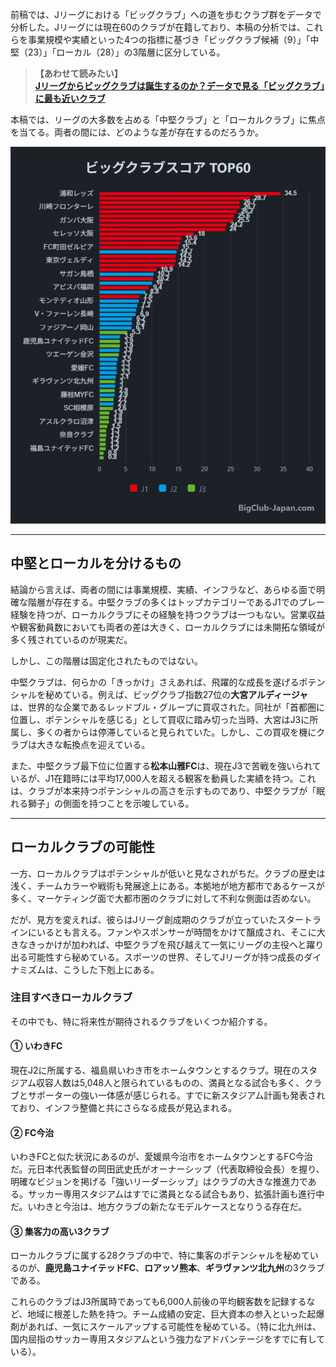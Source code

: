前稿では、Jリーグにおける「ビッグクラブ」への道を歩むクラブ群をデータで分析した。Jリーグには現在60のクラブが在籍しており、本稿の分析では、これらを事業規模や実績といった4つの指標に基づき「ビッグクラブ候補（9）」「中堅（23）」「ローカル（28）」の3階層に区分している。

<!-- ▼▼▼ リンクの記述を修正 ▼▼▼ -->
> **【あわせて読みたい】**<br>
> <a href="javascript:void(0);" onclick="showArticleDetail('post-1', 'Jリーグからビッグクラブは誕生するのか？データで見る「ビッグクラブ」に最も近いクラブ')"><strong>Jリーグからビッグクラブは誕生するのか？データで見る「ビッグクラブ」に最も近いクラブ</strong></a>

本稿では、リーグの大多数を占める「中堅クラブ」と「ローカルクラブ」に焦点を当てる。両者の間には、どのような差が存在するのだろうか。

![ビッグクラブスコアTOP60](posts/img/bigclubtop60.png)

***

## 中堅とローカルを分けるもの

結論から言えば、両者の間には事業規模、実績、インフラなど、あらゆる面で明確な階層が存在する。中堅クラブの多くはトップカテゴリーであるJ1でのプレー経験を持つが、ローカルクラブにその経験を持つクラブは一つもない。営業収益や観客動員数においても両者の差は大きく、ローカルクラブには未開拓な領域が多く残されているのが現実だ。

しかし、この階層は固定化されたものではない。

中堅クラブは、何らかの「きっかけ」さえあれば、飛躍的な成長を遂げるポテンシャルを秘めている。例えば、ビッグクラブ指数27位の**大宮アルディージャ**は、世界的な企業であるレッドブル・グループに買収された。同社が「首都圏に位置し、ポテンシャルを感じる」として買収に踏み切った当時、大宮はJ3に所属し、多くの者からは停滞していると見られていた。しかし、この買収を機にクラブは大きな転換点を迎えている。

また、中堅クラブ最下位に位置する**松本山雅FC**は、現在J3で苦戦を強いられているが、J1在籍時には平均17,000人を超える観客を動員した実績を持つ。これは、クラブが本来持つポテンシャルの高さを示すものであり、中堅クラブが「眠れる獅子」の側面を持つことを示唆している。

***

## ローカルクラブの可能性

一方、ローカルクラブはポテンシャルが低いと見なされがちだ。クラブの歴史は浅く、チームカラーや戦術も発展途上にある。本拠地が地方都市であるケースが多く、マーケティング面で大都市圏のクラブに対して不利な側面は否めない。

だが、見方を変えれば、彼らはJリーグ創成期のクラブが立っていたスタートラインにいるとも言える。ファンやスポンサーが時間をかけて醸成され、そこに大きなきっかけが加われば、中堅クラブを飛び越えて一気にリーグの主役へと躍り出る可能性すら秘めている。スポーツの世界、そしてJリーグが持つ成長のダイナミズムは、こうした下剋上にある。

### 注目すべきローカルクラブ

その中でも、特に将来性が期待されるクラブをいくつか紹介する。

#### ① いわきFC
現在J2に所属する、福島県いわき市をホームタウンとするクラブ。現在のスタジアム収容人数は5,048人と限られているものの、満員となる試合も多く、クラブとサポーターの強い一体感が感じられる。すでに新スタジアム計画も発表されており、インフラ整備と共にさらなる成長が見込まれる。

#### ② FC今治
いわきFCと似た状況にあるのが、愛媛県今治市をホームタウンとするFC今治だ。元日本代表監督の岡田武史氏がオーナーシップ（代表取締役会長）を握り、明確なビジョンを掲げる「強いリーダーシップ」はクラブの大きな推進力である。サッカー専用スタジアムはすでに満員となる試合もあり、拡張計画も進行中だ。いわきと今治は、地方クラブの新たなモデルケースとなりうる存在だ。

#### ③ 集客力の高い3クラブ
ローカルクラブに属する28クラブの中で、特に集客のポテンシャルを秘めているのが、**鹿児島ユナイテッドFC**、**ロアッソ熊本**、**ギラヴァンツ北九州**の3クラブである。

これらのクラブはJ3所属時であっても6,000人前後の平均観客数を記録するなど、地域に根差した熱を持つ。チーム成績の安定、巨大資本の参入といった起爆剤があれば、一気にスケールアップする可能性を秘めている。（特に北九州は、国内屈指のサッカー専用スタジアムという強力なアドバンテージをすでに有している）。